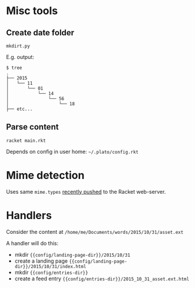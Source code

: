 # Misc tools

## Create date folder


    mkdirt.py

E.g. output:

```
$ tree
.
├── 2015
│   └── 11
│       └── 01
│           └── 14
│               └── 56
│                   └── 18
├── etc...
```

## Parse content

    racket main.rkt

Depends on config in user home: ```~/.plato/config.rkt```

# Mime detection

Uses same ```mime.types``` [recently pushed](https://github.com/racket/web-server/pull/8) to the Racket web-server.

# Handlers

Consider the content at ```/home/me/Documents/words/2015/10/31/asset.ext```

A handler will do this:

* mkdir ```{{config/landing-page-dir}}/2015/10/31```
* create a landing page ```{{config/landing-page-dir}}/2015/10/31/index.html```
* mkdir ```{{config/entries-dir}}```
* create a feed entry ```{{config/entries-dir}}/2015_10_31_asset.ext.html```
